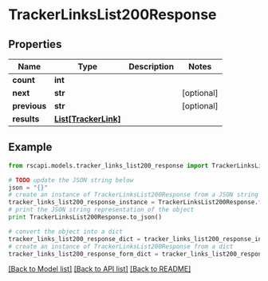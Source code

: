 # TrackerLinksList200Response


## Properties
Name | Type | Description | Notes
------------ | ------------- | ------------- | -------------
**count** | **int** |  | 
**next** | **str** |  | [optional] 
**previous** | **str** |  | [optional] 
**results** | [**List[TrackerLink]**](TrackerLink.md) |  | 

## Example

```python
from rscapi.models.tracker_links_list200_response import TrackerLinksList200Response

# TODO update the JSON string below
json = "{}"
# create an instance of TrackerLinksList200Response from a JSON string
tracker_links_list200_response_instance = TrackerLinksList200Response.from_json(json)
# print the JSON string representation of the object
print TrackerLinksList200Response.to_json()

# convert the object into a dict
tracker_links_list200_response_dict = tracker_links_list200_response_instance.to_dict()
# create an instance of TrackerLinksList200Response from a dict
tracker_links_list200_response_form_dict = tracker_links_list200_response.from_dict(tracker_links_list200_response_dict)
```
[[Back to Model list]](../README.md#documentation-for-models) [[Back to API list]](../README.md#documentation-for-api-endpoints) [[Back to README]](../README.md)


